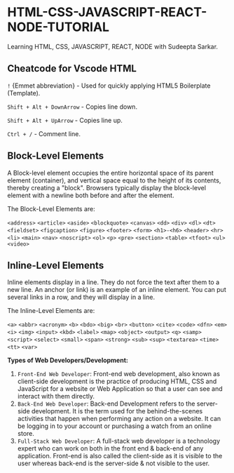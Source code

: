 # HTML-CSS-JAVASCRIPT-REACT-NODE-TUTORIAL
 Learning HTML, CSS, JAVASCRIPT, REACT, NODE with Sudeepta Sarkar.

## Cheatcode for Vscode HTML

`!` {Emmet abbreviation} - Used for quickly applying HTML5 Boilerplate (Template).

`Shift + Alt + DownArrow` - Copies line down.

`Shift + Alt + UpArrow` - Copies line up.

`Ctrl + /` - Comment line.

## **Block-Level Elements**

A Block-level element occupies the entire horizontal space of its parent element (container), and vertical space equal to the height of its contents, thereby creating a "block". Browsers typically display the block-level element with a newline both before and after the element.

The Block-Level Elements are:

`<address>` `<article>` `<aside>` `<blockquote>` `<canvas>` `<dd>` `<div>` `<dl>` `<dt>` `<fieldset>` `<figcaption>` `<figure>` `<footer>` `<form>` `<h1>-<h6>` `<header>` `<hr>` `<li>` `<main>` `<nav>` `<noscript>` `<ol>` `<p>` `<pre>` `<section>` `<table>` `<tfoot>` `<ul>` `<video>`

## **Inline-Level Elements**

Inline elements display in a line. They do not force the text after them to a new line. An anchor (or link) is an example of an inline element. You can put several links in a row, and they will display in a line.

The Inline-Level Elements are:

`<a>` `<abbr>` `<acronym>` `<b>` `<bdo>` `<big>` `<br>` `<button>` `<cite>` `<code>` `<dfn>` `<em>` `<i>` `<img>` `<input>` `<kbd>` `<label>` `<map>` `<object>` `<output>` `<q>` `<samp>` `<script>` `<select>` `<small>` `<span>` `<strong>` `<sub>` `<sup>` `<textarea>` `<time>` `<tt>` `<var>`

**Types of Web Developers/Development:**

1. `Front-End Web Developer`: Front-end web development, also known as client-side development is the practice of producing HTML, CSS and JavaScript for a website or Web Application so that a user can see and interact with them directly.
2. `Back-End Web Developer`: Back-end Development refers to the server-side development. It is the term used for the behind-the-scenes activities that happen when performing any action on a website. It can be logging in to your account or purchasing a watch from an online store.
3. `Full-Stack Web Developer`: A full-stack web developer is a technology expert who can work on both in the front end & back-end of any application. Front-end is also called the client-side as it is visible to the user whereas back-end is the server-side & not visible to the user.
